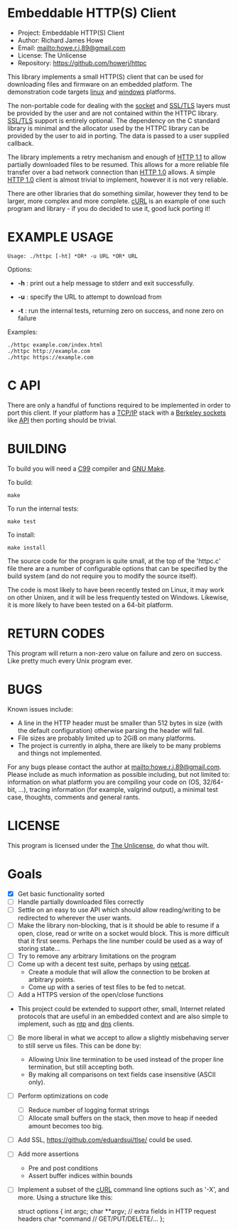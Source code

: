 # Embeddable HTTP(S) Client

* Project:    Embeddable HTTP(S) Client
* Author:     Richard James Howe
* Email:      <mailto:howe.r.j.89@gmail.com>
* License:    The Unlicense
* Repository: <https://github.com/howerj/httpc>

This library implements a small HTTP(S) client that can be used for downloading files 
and firmware on an embedded platform. The demonstration code targets [linux][] and 
[windows][] platforms.

The non-portable code for dealing with the [socket][] and [SSL/TLS][] layers must be
provided by the user and are not contained within the HTTPC library.
[SSL/TLS][] support is entirely optional.  The dependency on the C standard library 
is minimal and the allocator used by the HTTPC library can be provided by the 
user to aid in porting. The data is passed to a user supplied callback.

The library implements a retry mechanism and enough of [HTTP 1.1][] to allow
partially downloaded files to be resumed. This allows for a more reliable file
transfer over a bad network connection than [HTTP 1.0][] allows. A simple 
[HTTP 1.0][] client is almost trivial to implement, however it is not very
reliable.

There are other libraries that do something similar, however they tend to be
larger, more complex and more complete. [cURL][] is an example of one such
program and library - if you do decided to use it, good luck porting it!

# EXAMPLE USAGE

	Usage: ./httpc [-ht] *OR* -u URL *OR* URL

Options:

* **-h** : print out a help message to stderr and exit successfully.

* **-u** : specify the URL to attempt to download from

* **-t** : run the internal tests, returning zero on success, and none zero on failure

Examples:

	./httpc example.com/index.html
	./httpc http://example.com
	./httpc https://example.com


# C API

There are only a handful of functions required to be implemented in order to
port this client. If your platform has a [TCP/IP][] stack with a 
[Berkeley sockets][] like [API][] then porting should be trivial.

# BUILDING

To build you will need a [C99][] compiler and [GNU Make][].

To build:

	make

To run the internal tests:

	make test

To install:

	make install

The source code for the program is quite small, at the top of the 'httpc.c'
file there are a number of configurable options that can be specified by the
build system (and do not require you to modify the source itself).

The code is most likely to have been recently tested on Linux, it may work on
other Unixen, and it will be less frequently tested on Windows. Likewise, it is
more likely to have been tested on a 64-bit platform.

# RETURN CODES

This program will return a non-zero value on failure and zero on success. Like
pretty much every Unix program ever.

# BUGS

Known issues include:

* A line in the HTTP header must be smaller than 512 bytes in size (with the
  default configuration) otherwise parsing the header will fail.
* File sizes are probably limited up to 2GiB on many platforms.
* The project is currently in alpha, there are likely to be many problems and
  things not implemented.

For any bugs please contact the author at <mailto:howe.r.j.89@gmail.com>.
Please include as much information as possible including, but not limited to:
information on what platform you are compiling your code on (OS, 32/64-bit,
...), tracing information (for example, valgrind output), a minimal test 
case, thoughts, comments and general rants.

# LICENSE

This program is licensed under the [The Unlicense][], do what thou wilt.

# Goals

* [x] Get basic functionality sorted
* [ ] Handle partially downloaded files correctly
* [ ] Settle on an easy to use API which should allow reading/writing to
   be redirected to wherever the user wants.
* [ ] Make the library non-blocking, that is it should be able to resume
  if a open, close, read or write on a socket would block. This is more
  difficult that it first seems. Perhaps the line number could be used as
  a way of storing state...
* [ ] Try to remove any arbitrary limitations on the program
* [ ] Come up with a decent test suite, perhaps by using [netcat][].
  - Create a module that will allow the connection to be broken at
  arbitrary points.
  - Come up with a series of test files to be fed to netcat.
* [ ] Add a HTTPS version of the open/close functions
* This project could be extended to support other, small, Internet related
  protocols that are useful in an embedded context and are also simple to
  implement, such as [ntp][] and [dns][] clients.
* [ ] Be more liberal in what we accept to allow a slightly misbehaving server
  to still serve us files. This can be done by:
   - Allowing Unix line termination to be used instead of the proper line
     termination, but still accepting both.
   - By making all comparisons on text fields case insensitive (ASCII only).
* [ ] Perform optimizations on code
  - [ ] Reduce number of logging format strings
  - [ ] Allocate small buffers on the stack, then move to heap if needed
    amount becomes too big.
* [ ] Add SSL, <https://github.com/eduardsui/tlse/> could be used.
* [ ] Add more assertions
  - Pre and post conditions
  - Assert buffer indices within bounds
* [ ] Implement a subset of the [cURL][] command line options such
  as '-X', and more. Using a structure like this:

	struct options {
		int argc;
		char **argv; // extra fields in HTTP request headers
		char *command // GET/PUT/DELETE/...
	};

[linux]: https://www.linux.org/
[windows]: https://www.microsoft.com/en-gb/windows
[socket]: https://en.wikipedia.org/wiki/Network_socket
[SSL/TLS]: https://en.wikipedia.org/wiki/Transport_Layer_Security
[GNU Make]: https://www.gnu.org/software/make/
[C99]: https://en.wikipedia.org/wiki/C99
[gcc]: https://gcc.gnu.org/
[The Unlicense]: https://unlicense.org/
[HTTP 1.1]: https://www.w3.org/Protocols/rfc2616/rfc2616.html
[HTTP 1.0]: https://www.w3.org/Protocols/HTTP/1.0/spec.html
[Berkeley sockets]: https://en.wikipedia.org/wiki/Berkeley_sockets
[TCP/IP]: https://en.wikipedia.org/wiki/Internet_protocol_suite
[API]: https://en.wikipedia.org/wiki/Application_programming_interface
[cURL]: https://curl.haxx.se/
[netcat]: https://en.wikipedia.org/wiki/Netcat
[ntp]: https://en.wikipedia.org/wiki/Network_Time_Protocol
[dns]: https://en.wikipedia.org/wiki/Domain_Name_System
